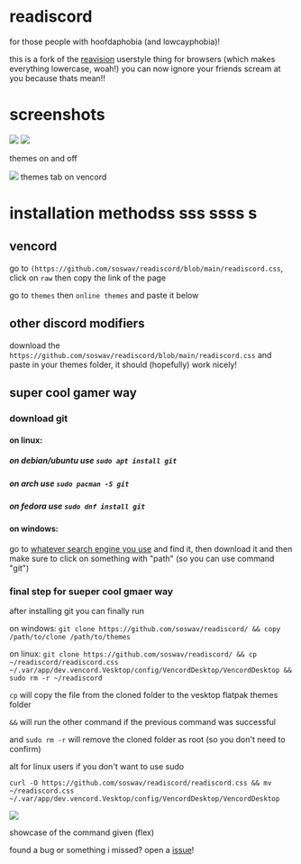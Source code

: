 # readiscord
for those people with hoofdaphobia (and lowcayphobia)!

this is a fork of the [reavision](https://github.com/Commenter25/userstuffs/#reavision) userstyle thing for browsers (which makes everything lowercase, woah!)
you can now ignore your friends scream at you because thats mean!!

# screenshots
![](https://i.imgur.com/bgEZ21b.png)
![](https://i.imgur.com/pGMF4Zg.png)


themes on and off

![](https://i.imgur.com/G1z94kX.png)
themes tab on vencord

# installation methodss sss ssss s
## vencord
go to `(https://github.com/soswav/readiscord/blob/main/readiscord.css`, click on `raw` then copy the link of the page

go to `themes` then `online themes` and paste it below

## other discord modifiers
download the `https://github.com/soswav/readiscord/blob/main/readiscord.css` and paste in  your themes folder, it should (hopefully) work nicely!

## super cool gamer way
### download git 
#### on linux:
##### on debian/ubuntu use `sudo apt install git`
##### on arch use `sudo pacman -S git`
##### on fedora use `sudo dnf install git`

#### on windows:
go to [whatever search engine you use](https://4get.ca) and find it, then download it and then make sure to click on something with "path" (so you can use command "git")

### final step for sueper cool gmaer way

after installing git you can finally run

on windows: `git clone https://github.com/soswav/readiscord/ && copy /path/to/clone /path/to/themes`

on linux: `git clone https://github.com/soswav/readiscord/ && cp ~/readiscord/readiscord.css ~/.var/app/dev.vencord.Vesktop/config/VencordDesktop/VencordDesktop && sudo rm -r ~/readiscord`

`cp` will copy the file from the cloned folder to the vesktop flatpak themes folder

`&&` will run the other command if the previous command was successful

and `sudo rm -r` will remove the cloned folder as root (so you don't need to confirm)

alt for linux users if you don't want to use sudo

`curl -O https://github.com/soswav/readiscord/readiscord.css && mv ~/readiscord.css ~/.var/app/dev.vencord.Vesktop/config/VencordDesktop/VencordDesktop`

![](https://i.imgur.com/QsCCQ3d.png)

showcase of the command given (flex)

found a bug or something i missed? open a [issue](https://github.com/soswav/readiscord/issues)!

